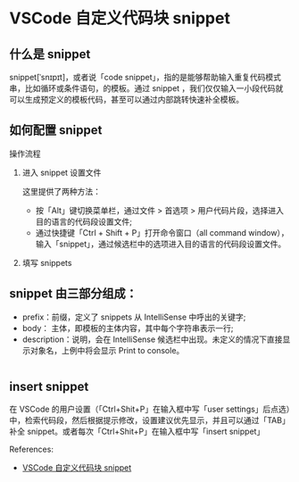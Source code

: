# VSCode 自定义代码块 snippet

## 什么是 snippet

snippet[ˈsnɪpɪt]，或者说「code snippet」，指的是能够帮助输入重复代码模式串，比如循环或条件语句，的模板。通过 snippet ，我们仅仅输入一小段代码就可以生成预定义的模板代码，甚至可以通过内部跳转快速补全模板。

## 如何配置 snippet

操作流程

1. 进入 snippet 设置文件

   这里提供了两种方法：
   * 按「Alt」键切换菜单栏，通过文件 > 首选项 > 用户代码片段，选择进入目的语言的代码段设置文件;
   * 通过快捷键「Ctrl + Shift + P」打开命令窗口（all command window），输入「snippet」，通过候选栏中的选项进入目的语言的代码段设置文件。
1. 填写 snippets

## snippet 由三部分组成：

* prefix：前缀，定义了 snippets 从 IntelliSense 中呼出的关键字;
* body： 主体，即模板的主体内容，其中每个字符串表示一行;
* description：说明，会在 IntelliSense 候选栏中出现。未定义的情况下直接显示对象名，上例中将会显示 Print to console。

```javascript

```

## insert snippet

在 VSCode 的用户设置（「Ctrl+Shit+P」在输入框中写「user settings」后点选）中，检索代码段，然后根据提示修改，设置建议优先显示，并且可以通过「TAB」补全 snippet。或者每次「Ctrl+Shit+P」在输入框中写「insert snippet」

References:
- [VSCode 自定义代码块 snippet](http://elickzhao.github.io/2017/05/VSCode%20%E8%87%AA%E5%AE%9A%E4%B9%89%E4%BB%A3%E7%A0%81%E5%9D%97%20%20snippet/)